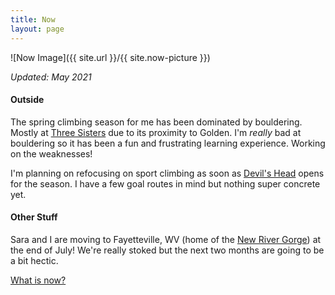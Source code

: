 ```yaml
---
title: Now
layout: page
---
```

![Now Image]({{ site.url }}/{{ site.now-picture }})

<p><em>Updated: May 2021</em></p>

<h4>Outside</h4>

<p>
The spring climbing season for me has been dominated by bouldering. Mostly at <a class="inline-link" href="https://www.mountainproject.com/area/106122647/alderferthree-sisters-park" target="_blank">Three Sisters</a> due to its proximity to Golden. I'm <em>really</em> bad at bouldering so it has been a fun and frustrating learning experience. Working on the weaknesses!
</p>

<p>
I'm planning on refocusing on sport climbing as soon as <a class="inline-link" href="https://www.mountainproject.com/area/105744261/devils-head" target="_blank">Devil's Head</a> opens for the season. I have a few goal routes in mind but nothing super concrete yet.
</p>

<h4>Other Stuff</h4>

<p>
Sara and I are moving to Fayetteville, WV (home of the <a class="inline-link" href="https://www.mountainproject.com/area/105855991/the-new-river-gorge" target="_blank">New River Gorge</a>) at the end of July! We're really stoked but the next two months are going to be a bit hectic.
</p>

<a class="inline-link" href="https://sive.rs/nowff" target="_blank">What is now?</a>
